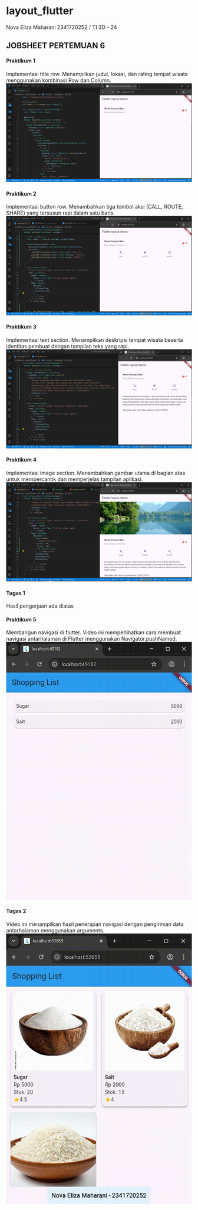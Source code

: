 # layout_flutter

Nova Eliza Maharani
2341720252 / TI 3D - 24

## JOBSHEET PERTEMUAN 6 

#### Praktikum 1
Implementasi title row.
Menampilkan judul, lokasi, dan rating tempat wisata menggunakan kombinasi Row dan Column.
![1](images/1.png)

#### Praktikum 2
Implementasi button row.
Menambahkan tiga tombol aksi (CALL, ROUTE, SHARE) yang tersusun rapi dalam satu baris.
![2](images/2.png)

#### Praktikum 3
Implementasi text section.
Menampilkan deskripsi tempat wisata beserta identitas pembuat dengan tampilan teks yang rapi.
![3](images/3.png)

#### Praktikum 4
Implementasi image section.
Menambahkan gambar utama di bagian atas untuk mempercantik dan memperjelas tampilan aplikasi.
![4](images/4.png)

#### Tugas 1
Hasil pengerjaan ada diatas

#### Praktikum 5
Membangun navigasi di flutter.
Video ini memperlihatkan cara membuat navigasi antarhalaman di Flutter menggunakan Navigator.pushNamed.
![navigasi](images/5.gif)

#### Tugas 2
Video ini menampilkan hasil penerapan navigasi dengan pengiriman data antarhalaman menggunakan arguments.
![tugas2](images/6.gif)
